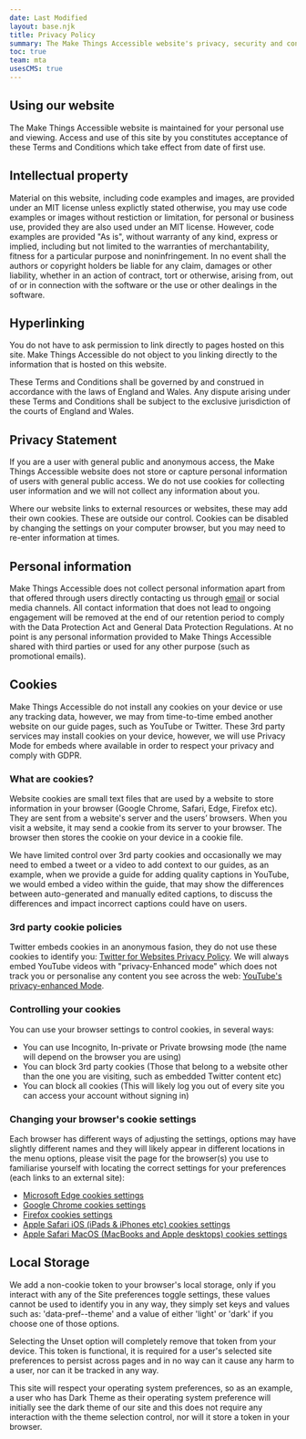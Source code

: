 ```yaml
---
date: Last Modified
layout: base.njk
title: Privacy Policy
summary: The Make Things Accessible website's privacy, security and content policy, for the complete peace of mind of all our users
toc: true
team: mta
usesCMS: true
---
```

## Using our website

The Make Things Accessible website is maintained for your personal use and viewing. Access and use of this site by you constitutes acceptance of these Terms and Conditions which take effect from date of first use.

## Intellectual property

Material on this website, including code examples and images, are provided under an MIT license unless explictly stated otherwise, you may use code examples or images without restiction or limitation, for personal or business use, provided they are also used under an MIT license. However, code examples are provided "As is", without warranty of any kind, express or implied, including but not limited to the warranties of merchantability, fitness for a particular purpose and noninfringement. In no event shall the authors or copyright holders be liable for any claim, damages or other liability, whether in an action of contract, tort or otherwise, arising from, out of or in connection with the software or the use or other dealings in the software.

## Hyperlinking

You do not have to ask permission to link directly to pages hosted on this site. Make Things Accessible do not object to you linking directly to the information that is hosted on this website. 

These Terms and Conditions shall be governed by and construed in accordance with the laws of England and Wales. Any dispute arising under these Terms and Conditions shall be subject to the exclusive jurisdiction of the courts of England and Wales.

## Privacy Statement

If you are a user with general public and anonymous access, the Make Things Accessible website does not store or capture personal information of users with general public access. We do not use cookies for collecting user information and we will not collect any information about you.

Where our website links to external resources or websites, these may add their own cookies. These are outside our control. Cookies can be disabled by changing the settings on your computer browser, but you may need to re-enter information at times.

## Personal information

Make Things Accessible does not collect personal information apart from that offered through users directly contacting us through [email](mailto:info@makethingsaccessible.com) or social media channels. All contact information that does not lead to ongoing engagement will be removed at the end of our retention period to comply with the Data Protection Act and General Data Protection Regulations. At no point is any personal information provided to Make Things Accessible shared with third parties or used for any other purpose (such as promotional emails).

## Cookies

Make Things Accessible do not install any cookies on your device or use any tracking data, however, we may from time-to-time embed another website on our guide pages, such as YouTube or Twitter. These 3rd party services may install cookies on your device, however, we will use Privacy Mode for embeds where available in order to respect your privacy and comply with GDPR.

### What are cookies?

Website cookies are small text files that are used by a website to store information in your browser (Google Chrome, Safari, Edge, Firefox etc). They are sent from a website's server and the users’ browsers. When you visit a website, it may send a cookie from its server to your browser. The browser then stores the cookie on your device in a cookie file.

We have limited control over 3rd party cookies and occasionally we may need to embed a tweet or a video to add context to our guides, as an example, when we provide a guide for adding quality captions in YouTube, we would embed a video within the guide, that may show the differences between auto-generated and manually edited captions, to discuss the differences and impact incorrect captions could have on users.

### 3rd party cookie policies

Twitter embeds cookies in an anonymous fasion, they do not use these cookies to identify you: [Twitter for Websites Privacy Policy](https://developer.twitter.com/en/docs/twitter-for-websites/privacy).
We will always embed YouTube videos with "privacy-Enhanced mode" which does not track you or personalise any content you see across the web: [YouTube's privacy-enhanced Mode](https://support.google.com/youtube/answer/171780?hl=en-GB).

### Controlling your cookies

You can use your browser settings to control cookies, in several ways:

* You can use Incognito, In-private or Private browsing mode (the name will depend on the browser you are using)
* You can block 3rd party cookies (Those that belong to a website other than the one you are visiting, such as embedded Twitter content etc)
* You can block all cookies (This will likely log you out of every site you can access your account without signing in)

### Changing your browser's cookie settings

Each browser has different ways of adjusting the settings, options may have slightly different names and they will likely appear in different locations in the menu options, please visit the page for the browser(s) you use to familiarise yourself with locating the correct settings for your preferences (each links to an external site):

* [Microsoft Edge cookies settings](https://support.microsoft.com/en-gb/windows/microsoft-edge-browsing-data-and-privacy-bb8174ba-9d73-dcf2-9b4a-c582b4e640dd)
* [Google Chrome cookies settings](https://support.google.com/chrome/answer/95647?hl=en-GB)
* [Firefox cookies settings](https://support.mozilla.org/en-US/kb/delete-browsing-search-download-history-firefox)
* [Apple Safari iOS (iPads & iPhones etc) cookies settings](https://support.apple.com/en-gb/HT201265)
* [Apple Safari MacOS (MacBooks and Apple desktops) cookies settings](https://support.apple.com/en-gb/guide/safari/sfri11471/mac)

## Local Storage

We add a non-cookie token to your browser's local storage, only if you interact with any of the Site preferences toggle settings, these values cannot be used to identify you in any way, they simply set keys and values such as: 'data-pref--theme' and a value of either 'light' or 'dark' if you choose one of those options.

Selecting the Unset option will completely remove that token from your device. This token is functional, it is required for a user's selected site preferences to persist across pages and in no way can it cause any harm to a user, nor can it be tracked in any way.

This site will respect your operating system preferences, so as an example, a user who has Dark Theme as their operating system preference will initially see the dark theme of our site and this does not require any interaction with the theme selection control, nor will it store a token in your browser.